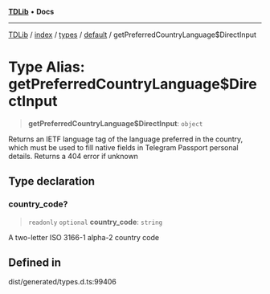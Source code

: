 [**TDLib**](../../../../../../README.md) • **Docs**

***

[TDLib](../../../../../../modules.md) / [index](../../../../../README.md) / [types](../../../README.md) / [default](../README.md) / getPreferredCountryLanguage$DirectInput

# Type Alias: getPreferredCountryLanguage$DirectInput

> **getPreferredCountryLanguage$DirectInput**: `object`

Returns an IETF language tag of the language preferred in the country, which must be used to fill native fields in Telegram Passport personal details. Returns a 404 error if unknown

## Type declaration

### country\_code?

> `readonly` `optional` **country\_code**: `string`

A two-letter ISO 3166-1 alpha-2 country code

## Defined in

dist/generated/types.d.ts:99406
